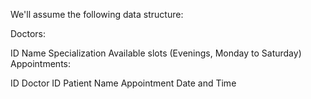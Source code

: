 We'll assume the following data structure:

Doctors:

ID
Name
Specialization
Available slots (Evenings, Monday to Saturday)
Appointments:

ID
Doctor ID
Patient Name
Appointment Date and Time
